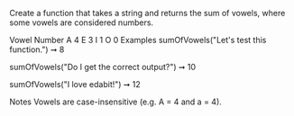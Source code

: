 Create a function that takes a string and returns the sum of vowels, where some vowels are considered numbers.

Vowel	Number
A	4
E	3
I	1
O	0
Examples
sumOfVowels("Let\'s test this function.") ➞ 8

sumOfVowels("Do I get the correct output?") ➞ 10

sumOfVowels("I love edabit!") ➞ 12

Notes
Vowels are case-insensitive (e.g. A = 4 and a = 4).